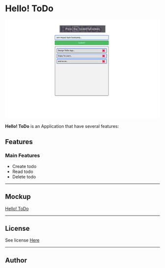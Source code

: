 # Hello! ToDo

![screenshot](../assets/images/hellotodo.png)

**Hello! ToDo** is an Application that have
several features:

## Features

### Main Features

* Create todo
* Read todo
* Delete todo

---

## Mockup

[Hello! ToDo](https://www.figma.com/proto/LpGenxVjkh6YfVdUayAhG8Uj/Hello!-ToDo?scaling=contain&node-id=1%3A2)

---

## License

See license [Here](./LICENSE.md)

---

## Author
